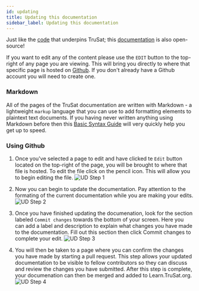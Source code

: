 ```yaml
---
id: updating
title: Updating this documentation
sidebar_label: Updating this documentation
---
```


Just like the [code](https://github.com/trusat) that underpins TruSat; this [documentation](https://github.com/trusat/trusat-learn) is also open-source!

If you want to edit any of the content please use the `EDIT` button to the top-right of any page you are viewing. This will bring you directly to where that specific page is hosted on [Github](https://github.com). If you don't already have a Github account you will need to create one.

### Markdown

All of the pages of the TruSat documentation are written with Markdown - a lightweight `markup` language that you can use to add formatting elements to plaintext text documents. If you having never written anything using Markdown before then this [Basic Syntax Guide](https://www.markdownguide.org/basic-syntax/) will very quickly help you get up to speed.

### Using Github

1. Once you've selected a page to edit and have clicked te `Edit` button located on the top-right of the page, you will be brought to where that file is hosted. To edit the file click on the pencil icon. This will allow you to begin editing the file. 
![UD Step 1](https://github.com/TruSat/trusat-learn/blob/master/website/static/img/UD%20Step%202.JPG)


2. Now you can begin to update the documentation. Pay attention to the formating of the current documentation while you are making your edits. 
![UD Step 2](https://github.com/TruSat/trusat-learn/blob/master/website/static/img/UD%20Step%203.JPG)

3. Once you have finished updating the documenation, look for the section labeled `Commit changes` towards the bottom of your screen. Here you can add a label and description to explain what changes you have made to the documentation. Fill out this section then click Commit changes to complete your edit. 
![UD Step 3](https://github.com/TruSat/trusat-learn/blob/master/website/static/img/UD%20Step%204.JPG)

4. You will then be taken to a page where you can confirm the changes you have made by starting a pull request. This step allows your updated documentation to be visible to fellow contributors so they can discuss and review the changes you have submitted. After this step is complete, your documenation can then be merged and added to Learn.TruSat.org. 
![UD Step 4](https://github.com/TruSat/trusat-learn/blob/master/website/static/img/UD%20Step%206.JPG)
